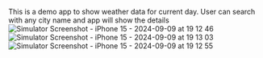 This is a demo app to show weather data for current day. 
User can search with any city name and app will show the details 
![Simulator Screenshot - iPhone 15 - 2024-09-09 at 19 12 46](https://github.com/user-attachments/assets/9975573d-0846-4c58-8015-39356fee788c)
![Simulator Screenshot - iPhone 15 - 2024-09-09 at 19 13 03](https://github.com/user-attachments/assets/ac88eda4-d924-4006-b690-119171dedbfa)
![Simulator Screenshot - iPhone 15 - 2024-09-09 at 19 12 55](https://github.com/user-attachments/assets/2cc57cd7-aea4-42f5-bb82-d7500197e7fe)

